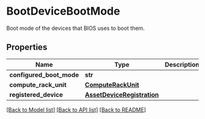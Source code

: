 # BootDeviceBootMode

Boot mode of the devices that BIOS uses to boot them. 
## Properties
Name | Type | Description | Notes
------------ | ------------- | ------------- | -------------
**configured_boot_mode** | **str** |  | [optional] 
**compute_rack_unit** | [**ComputeRackUnit**](.md) |  | [optional] 
**registered_device** | [**AssetDeviceRegistration**](.md) |  | [optional] 

[[Back to Model list]](../README.md#documentation-for-models) [[Back to API list]](../README.md#documentation-for-api-endpoints) [[Back to README]](../README.md)



